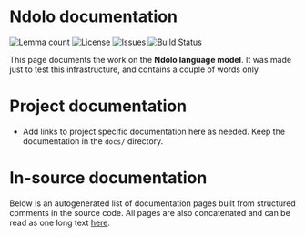 # Ndolo documentation

![Lemma count](https://img.shields.io/endpoint?url=https%3A%2F%2Fraw.githubusercontent.com%2Fgiellalt%2Flang-ndl%2Fgh-pages%2Flemmacount.json)
[![License](https://img.shields.io/github/license/giellalt/lang-ndl)](https://github.com/giellalt/lang-ndl/blob/main/LICENSE)
[![Issues](https://img.shields.io/github/issues/giellalt/lang-ndl)](https://github.com/giellalt/lang-ndl/issues)
[![Build Status](https://divvun-tc.giellalt.org/api/github/v1/repository/giellalt/lang-ndl/main/badge.svg)](https://github.com/giellalt/lang-ndl/actions)

This page documents the work on the **Ndolo language model**. 
It was made just to test this infrastructure, and contains a couple of words only

# Project documentation

* Add links to project specific documentation here as needed. Keep the documentation in the `docs/` directory.

# In-source documentation

Below is an autogenerated list of documentation pages built from structured comments in the source code. All pages are also concatenated and can be read as one long text [here](ndl.md).
